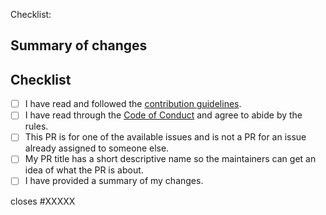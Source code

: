 Checklist:

## Summary of changes

<!-- Please provide a quick summary of the changes made in this PR -->

## Checklist

<!-- Please follow this checklist and put an x in each of the boxes, like this: [x]. It will ensure that our team takes your pull request seriously. -->

- [ ] I have read and followed the [contribution guidelines](https://github.com/freeCodeCamp/Developer_Quiz_Site/blob/main/CONTRIBUTING.md).
- [ ] I have read through the [Code of Conduct](https://github.com/freeCodeCamp/Developer_Quiz_Site/blob/main/CODE_OF_CONDUCT.md) and agree to abide by the rules.
- [ ] This PR is for one of the available issues and is not a PR for an issue already assigned to someone else.
- [ ] My PR title has a short descriptive name so the maintainers can get an idea of what the PR is about.
- [ ] I have provided a summary of my changes.

<!--If you are working on an issue that has been assigned to you, then replace the XXXXX below with the issue number.-->

closes #XXXXX
